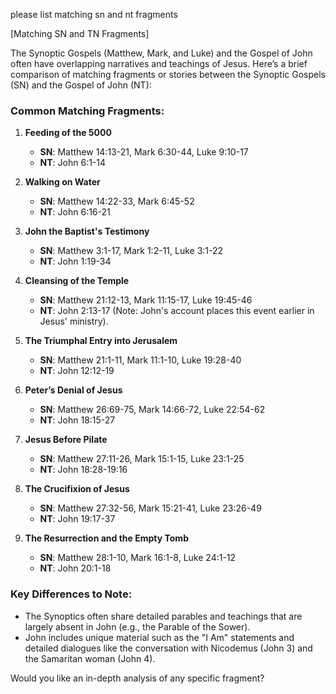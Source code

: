 please list matching sn and nt fragments

[Matching SN and TN Fragments]

The Synoptic Gospels (Matthew, Mark, and Luke) and the Gospel of John often have overlapping narratives and teachings of Jesus. Here’s a brief comparison of matching fragments or stories between the Synoptic Gospels (SN) and the Gospel of John (NT):

### Common Matching Fragments:
1. **Feeding of the 5000**  
   - **SN**: Matthew 14:13-21, Mark 6:30-44, Luke 9:10-17  
   - **NT**: John 6:1-14

2. **Walking on Water**  
   - **SN**: Matthew 14:22-33, Mark 6:45-52  
   - **NT**: John 6:16-21

3. **John the Baptist's Testimony**  
   - **SN**: Matthew 3:1-17, Mark 1:2-11, Luke 3:1-22  
   - **NT**: John 1:19-34

4. **Cleansing of the Temple**  
   - **SN**: Matthew 21:12-13, Mark 11:15-17, Luke 19:45-46  
   - **NT**: John 2:13-17 (Note: John's account places this event earlier in Jesus' ministry).

5. **The Triumphal Entry into Jerusalem**  
   - **SN**: Matthew 21:1-11, Mark 11:1-10, Luke 19:28-40  
   - **NT**: John 12:12-19

6. **Peter’s Denial of Jesus**  
   - **SN**: Matthew 26:69-75, Mark 14:66-72, Luke 22:54-62  
   - **NT**: John 18:15-27

7. **Jesus Before Pilate**  
   - **SN**: Matthew 27:11-26, Mark 15:1-15, Luke 23:1-25  
   - **NT**: John 18:28-19:16

8. **The Crucifixion of Jesus**  
   - **SN**: Matthew 27:32-56, Mark 15:21-41, Luke 23:26-49  
   - **NT**: John 19:17-37

9. **The Resurrection and the Empty Tomb**  
   - **SN**: Matthew 28:1-10, Mark 16:1-8, Luke 24:1-12  
   - **NT**: John 20:1-18

### Key Differences to Note:
- The Synoptics often share detailed parables and teachings that are largely absent in John (e.g., the Parable of the Sower).  
- John includes unique material such as the "I Am" statements and detailed dialogues like the conversation with Nicodemus (John 3) and the Samaritan woman (John 4).

Would you like an in-depth analysis of any specific fragment?
